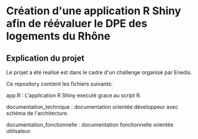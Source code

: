 # Création d'une application R Shiny afin de réévaluer le DPE des logements du Rhône

## Explication du projet

Le projet a été realisé est dans le cadre d'un challenge organisé par Enedis.

Ce repository contient les fichiers suivants:

app.R : L'application R Shiny executé grace au script R.

documentation_technique : documentation orientée développeur avec schéma de l'architecture.

documentation_fonctionnelle : documentation fonctionnelle orientée utilisateur.
